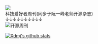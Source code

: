 
![](https://visitor-badge.glitch.me/badge?page_id=xuedingmiaojun.xuedingmiaojun)  
科技爱好者周刊(同步于阮一峰老师开源杂志)  
↓↓↓↓↓↓↓↓↓↓  
![开源周刊](http://cdn.xuedingmiao.com/science-lover.jpg)   

[![Xdmj's github stats](https://github-readme-stats.vercel.app/api?username=xuedingmiaojun&theme=cobalt)](https://github.com/anuraghazra/github-readme-stats)


<!--
<iframe height="450px"  width="90%"  src="http://xuedingmiao.com" frameborder=0 allowfullscreen>
 </iframe>
**xuedingmiaojun/xuedingmiaojun** is a ✨ _special_ ✨ repository because its `README.md` (this file) appears on your GitHub profile.

Here are some ideas to get you started:

- 🔭 I’m currently working on ...
- 🌱 I’m currently learning ...
- 👯 I’m looking to collaborate on ...
- 🤔 I’m looking for help with ...
- 💬 Ask me about ...
- 📫 How to reach me: ...
- 😄 Pronouns: ...
- ⚡ Fun fact: ...
-->
